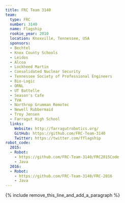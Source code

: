 ```yaml
---
title: FRC Team 3140
team:
  type: FRC
  number: 3140
  name: Flagship
  rookie_year: 2010
  location: Knoxville, Tennessee, USA
  sponsors:
  - Bechtel
  - Knox County Schools
  - Leidos
  - Alcoa
  - Lockheed Martin
  - Consolidated Nuclear Security
  - Tennessee Society of Professional Engineers
  - Bio-Logic
  - ORNL
  - UT Battelle
  - Season's Cafe
  - TVA
  - Northrop Grumman Remotec
  - Newell Rubbermaid
  - Troy Jensen
  - Farragut High School
  links:
    Website: http://farragutrobotics.org/
    GitHub: https://github.com/FRC-Team-3140
    Twitter: https://twitter.com/fflagship
robot_code:
  2015:
  - Robot:
    - https://github.com/FRC-Team-3140/FRC2015Code
    - Java
  2016:
  - Robot:
    - https://github.com/FRC-Team-3140/FRC-2016
    - Java
---
```


{% include remove_this_line_and_add_a_paragraph %}